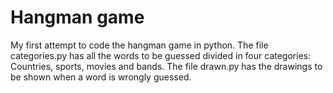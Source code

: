 # Hangman game

My first attempt to code the hangman game in python. The file categories.py has all the words to be guessed divided in four categories: Countries, sports, movies and bands. The file drawn.py has the drawings to be shown when a word is wrongly guessed.  


